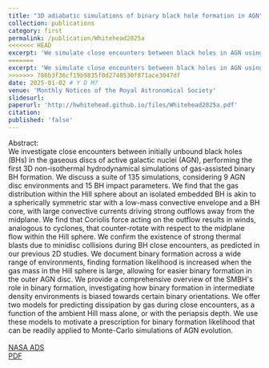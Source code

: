 ```yaml
---
title: "3D adiabatic simulations of binary black hole formation in AGN"
collection: publications
category: first
permalink: /publication/Whitehead2025a
<<<<<<< HEAD
excerpt: 'We simulate close encounters between black holes in AGN using the first 3D non-isothermal hydrodynamical treatment. We probe what AGN conditions increase the likelihood of binary formation and offer models for formation likelihood. '
=======
excerpt: 'We simulate close encounters between black holes in AGN using the first 3D non-isothermal hydrodynamical treatment. We probe what AGN conditions increase the likelihood of binary formation and offer models for formation likelihood.'
>>>>>>> 786b3f36cf19b9835f0d2740530f871ace3047df
date: 2025-01-02 # Y D M?
venue: 'Monthly Notices of the Royal Astronomical Society'
slidesurl: 
paperurl: 'http://hwhitehead.github.io/files/Whitehead2025a.pdf'
citation: 
published: 'false'
---
```


Abstract:\
We investigate close encounters between initially unbound black holes (BHs) in the gaseous discs of active galactic nuclei (AGN), performing the first 3D non-isothermal hydrodynamical simulations of gas-assisted binary BH formation. We discuss a suite of 135 simulations, considering 9 AGN disc environments and 15 BH impact parameters. We find that the gas distribution within the Hill sphere about an isolated embedded BH is akin to a spherically symmetric star with a low-mass convective envelope and a BH core, with large convective currents driving strong outflows away from the midplane. We find that Coriolis force acting on the outflow results in winds, analogous to cyclones, that counter-rotate with respect to the midplane flow within the Hill sphere. We confirm the existence of strong thermal blasts due to minidisc collisions during BH close encounters, as predicted in our previous 2D studies. We document binary formation across a wide range of environments, finding formation likelihood is increased when the gas mass in the Hill sphere is large, allowing for easier binary formation in the outer AGN disc. We provide a comprehensive overview of the SMBH's role in binary formation, investigating how binary formation in intermediate density environments is biased towards certain binary orientations. We offer two models for predicting dissipation by gas during close encounters, as a function of the ambient Hill mass alone, or with the periapsis depth. We use these models to motivate a prescription for binary formation likelihood that can be readily applied to Monte-Carlo simulations of AGN evolution.
\
\
[NASA ADS](https://ui.adsabs.harvard.edu/abs/2025arXiv250214959W/abstract)\
[PDF](http://hwhitehead.github.io/files/Whitehead2025a.pdf)